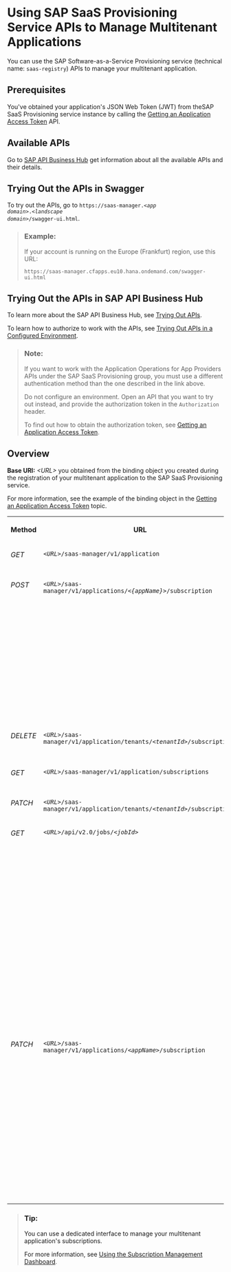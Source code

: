 <!-- loioed08c7dcb35d4082936c045e7d7b3ecd -->

# Using SAP SaaS Provisioning Service APIs to Manage Multitenant Applications

You can use the SAP Software-as-a-Service Provisioning service \(technical name: `saas-registry`\) APIs to manage your multitenant application.



<a name="loioed08c7dcb35d4082936c045e7d7b3ecd__section_kbj_f1t_kjb"/>

## Prerequisites

You've obtained your application's JSON Web Token \(JWT\) from theSAP SaaS Provisioning service instance by calling the [Getting an Application Access Token](getting-an-application-access-token-6391b5d.md) API.



<a name="loioed08c7dcb35d4082936c045e7d7b3ecd__section_gq1_f2s_h4b"/>

## Available APIs

Go to [SAP API Business Hub](https://api.sap.com/api/APISaasManagerService/resource) get information about all the available APIs and their details.



<a name="loioed08c7dcb35d4082936c045e7d7b3ecd__section_wb5_5jz_fnb"/>

## Trying Out the APIs in Swagger

To try out the APIs, go to <code>https://saas-manager.<i class="varname">&lt;app domain&gt;</i>.<i class="varname">&lt;landscape domain&gt;</i>/swagger-ui.html</code>.

> ### Example:  
> If your account is running on the Europe \(Frankfurt\) region, use this URL:
> 
> `https://saas-manager.cfapps.eu10.hana.ondemand.com/swagger-ui.html`



<a name="loioed08c7dcb35d4082936c045e7d7b3ecd__section_dqy_mfk_lqb"/>

## Trying Out the APIs in SAP API Business Hub

To learn more about the SAP API Business Hub, see [Trying Out APIs](https://help.sap.com/viewer/e56a6c50d31541ea826021dc8e721a53/Cloud/en-US/de255b9e0c374ce68151f6b9ad517aba.html).

To learn how to authorize to work with the APIs, see [Trying Out APIs in a Configured Environment](https://help.sap.com/viewer/e56a6c50d31541ea826021dc8e721a53/Cloud/en-US/f7796baaef6a48e9867298827f5028ff.html).

> ### Note:  
> If you want to work with the Application Operations for App Providers APIs under the SAP SaaS Provisioning group, you must use a different authentication method than the one described in the link above.
> 
> Do not configure an environment. Open an API that you want to try out instead, and provide the authorization token in the `Authorization` header.
> 
> To find out how to obtain the authorization token, see [Getting an Application Access Token](https://help.sap.com/viewer/65de2977205c403bbc107264b8eccf4b/Cloud/en-US/6391b5dfe4704c6c8b71a32126828e9c.html).



<a name="loioed08c7dcb35d4082936c045e7d7b3ecd__section_g44_yxc_j4b"/>

## Overview

**Base URI:** *<URL\>* you obtained from the binding object you created during the registration of your multitenant application to the SAP SaaS Provisioning service.

For more information, see the example of the binding object in the [Getting an Application Access Token](getting-an-application-access-token-6391b5d.md) topic.

<a name="loioed08c7dcb35d4082936c045e7d7b3ecd__table_xlz_cyc_j4b"/>


<table>
<tr>
<th valign="top">

Method



</th>
<th valign="top">

URL



</th>
<th valign="top">

Name



</th>
</tr>
<tr>
<td valign="top">

*GET*



</td>
<td valign="top">

<code><i class="varname">&lt;URL&gt;</i>/saas-manager/v1/application</code>



</td>
<td valign="top">

`Get application details`



</td>
</tr>
<tr>
<td valign="top">

*POST*



</td>
<td valign="top">

<code><i class="varname">&lt;URL&gt;</i>/saas-manager/v1/applications/<i class="varname">&lt;{appName}&gt;</i>/subscription</code>



</td>
<td valign="top">

`Subscribe to a multitenant application from a subaccount`

> ### Note:  
> To obtain the access credentials to use this API, see [Getting an Access Token for SAP Cloud Management Service APIs](../50-administration-and-ops/getting-an-access-token-for-sap-cloud-management-service-apis-3670474.md)



</td>
</tr>
<tr>
<td valign="top">

*DELETE*



</td>
<td valign="top">

<code><i class="varname">&lt;URL&gt;</i>/saas-manager/v1/application/tenants/<i class="varname">&lt;tenantId&gt;</i>/subscriptions</code>



</td>
<td valign="top">

`Unsubscribe the tenant from an application`



</td>
</tr>
<tr>
<td valign="top">

*GET*



</td>
<td valign="top">

<code><i class="varname">&lt;URL&gt;</i>/saas-manager/v1/application/subscriptions</code>



</td>
<td valign="top">

`Get application subscriptions`



</td>
</tr>
<tr>
<td valign="top">

*PATCH*



</td>
<td valign="top">

<code><i class="varname">&lt;URL&gt;</i>/saas-manager/v1/application/tenants/<i class="varname">&lt;tenantId&gt;</i>/subscriptions</code>



</td>
<td valign="top">

`Update subscription dependencies`



</td>
</tr>
<tr>
<td valign="top">

*GET*



</td>
<td valign="top">

<code><i class="varname">&lt;URL&gt;</i>/api/v2.0/jobs/<i class="varname">&lt;jobId&gt;</i></code>



</td>
<td valign="top">

`Get subscription job information`

> ### Note:  
> This API checks the status of the job created after one of the following APIs has been called:
> 
> -   `Subscribe the tenant to an application`
> 
> -   `Unsubscribe the tenant from an application`
> 
> -   `Update subscription dependencies`



</td>
</tr>
<tr>
<td valign="top">

*PATCH*



</td>
<td valign="top">

<code><i class="varname">&lt;URL&gt;</i>/saas-manager/v1/applications/<i class="varname">&lt;appName&gt;</i>/subscription</code>



</td>
<td valign="top">

`Update subscription plan`

> ### Note:  
> You can update a subscription plan only if additional plans for the application are entitled to the subaccount you're using and if your subscription is eligible for a plan update.



</td>
</tr>
</table>

> ### Tip:  
> You can use a dedicated interface to manage your multitenant application's subscriptions.
> 
> For more information, see [Using the Subscription Management Dashboard](using-the-subscription-management-dashboard-434be69.md).

